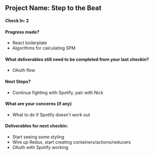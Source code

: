 ## Project Name: Step to the Beat

#### Check In: 2

#### Progress made?

- React boilerplate
- Algorithms for calculating SPM

#### What deliverables still need to be completed from your last checkin?

- OAuth flow

#### Next Steps?

- Continue fighting with Spotify, pair with Nick

#### What are your concerns (if any)

- What to do if Spotify doesn't work out

#### Deliverables for next checkin:

- Start seeing some styling
- Wire up Redux, start creating containers/actions/reducers
- OAuth with Spotify working
